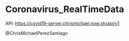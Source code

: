 # Coronavirus_RealTimeData
API: https://covid19-server.chrismichael.now.sh/api/v1

@ChrisMichaelPerezSantiago
